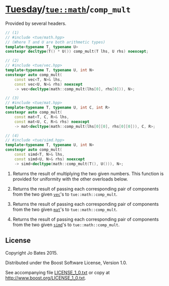 [Tuesday](../../../README.md)/[`tue::math`](../../namespaces/tue/math.md)/`comp_mult`
=====================================================================================
Provided by several headers.

```c++
// (1)
// #include <tue/math.hpp>
// (Where T and U are both arithmetic types)
template<typename T, typename U>
constexpr decltype(T() * U()) comp_mult(T lhs, U rhs) noexcept;

// (2)
// #include <tue/vec.hpp>
template<typename T, typename U, int N>
constexpr auto comp_mult(
    const vec<T, N>& lhs,
    const vec<U, N>& rhs) noexcept
    -> vec<decltype(math::comp_mult(lhs[0], rhs[0])), N>;

// (3)
// #include <tue/mat.hpp>
template<typename T, typename U, int C, int R>
constexpr auto comp_mult(
    const mat<T, C, R>& lhs,
    const mat<U, C, R>& rhs) noexcept
    -> mat<decltype(math::comp_mult(lhs[0][0], rhs[0][0])), C, R>;

// (4)
// #include <tue/simd.hpp>
template<typename T, typename U, int N>
constexpr auto comp_mult(
    const simd<T, N>& lhs,
    const simd<U, N>& rhs) noexcept
    -> simd<decltype(math::comp_mult(T(), U())), N>;
```

1. Returns the result of multiplying the two given numbers. This function is
   provided for uniformity with the other overloads below.

2. Returns the result of passing each corresponding pair of components from the
   two given [`vec`](../../headers/vec.md)'s to `tue::math::comp_mult`.

3. Returns the result of passing each corresponding pair of components from the
   two given [`mat`](../../headers/mat.md)'s to `tue::math::comp_mult`.

4. Returns the result of passing each corresponding pair of components from the
   two given [`simd`](../../headers/simd.md)'s to `tue::math::comp_mult`.

License
-------
Copyright Jo Bates 2015.

Distributed under the Boost Software License, Version 1.0.

See accompanying file [LICENSE_1_0.txt](../../../LICENSE_1_0.txt) or copy at
http://www.boost.org/LICENSE_1_0.txt.
